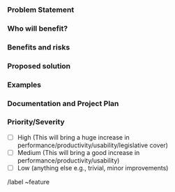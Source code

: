 <!-- Fill in the title above with a one liner of the feature -->

### Problem Statement
<!-- What is the issue being faced and needs addressing? !-->


### Who will benefit?
<!-- Will this fix a problem that only one user has, or will it benefit a lot of people !-->


### Benefits and risks
<!--
    What benefits does this bring?
        - reduced support issues
        - save error prone manual checks
        - automate labour intensive tasks

    What risks might this introduce?
        - May result in more data being shared with staff
        - requires training materials to be updated
        - Involves working with a specific vendor for a fixed period.
!-->

### Proposed solution
<!-- How would you like to see this issue resolved? !-->


### Examples
<!-- Are there any examples of this which exist in other software? !-->


### Documentation and Project Plan
<!-- (Please Attach any Documents, Project Plans, Conceptual Screenshots, additional information either by link or attachment -->


### Priority/Severity
<!-- Delete as appropriate. The priority and severity assigned may be different to this !-->
- [ ] High (This will bring a huge increase in performance/productivity/usability/legislative cover)
- [ ] Medium (This will bring a good increase in performance/productivity/usability)
- [ ] Low (anything else e.g., trivial, minor improvements)

<!-- make sure you /cc appropriate product owners to notify them about this feature request -->



/label ~feature

